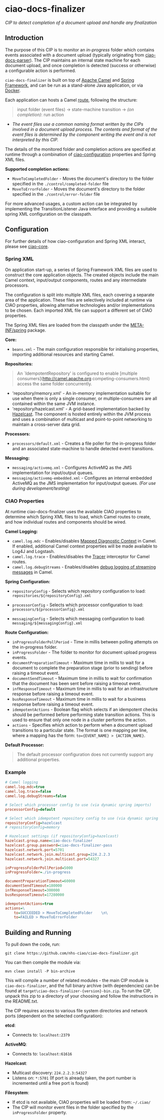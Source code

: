 # ciao-docs-finalizer

*CIP to detect completion of a document upload and handle any finalization*

## Introduction

The purpose of this CIP is to monitor an *in-progress* folder which contains events associated with a document upload (typically originating from [ciao-docs-parser](https://github.com/nhs-ciao/ciao-docs-parser)). The CIP maintains an internal state machine for each document upload, and once completion is detected (success or otherwise) a configurable action is performed.

`ciao-docs-finalizer` is built on top of [Apache Camel](http://camel.apache.org/) and [Spring Framework](http://projects.spring.io/spring-framework/), and can be run as a stand-alone Java application, or via [Docker](https://www.docker.com/).

Each application can hosts a Camel [route](http://camel.apache.org/routes.html), following the structure:

> input folder (event files) -\> state-machine transition -\> *(on completion)*: run action

-	*The event files use a common naming format written by the CIPs involved in a document upload process. The contents and format of the event files is determined by the component writing the event and is not interpreted by this CIP.*

The details of the monitored folder and completion actions are specified at runtime through a combination of [ciao-configuration](https://github.com/nhs-ciao/ciao-utils) properties and Spring XML files.

**Supported completion actions:**
-	`MoveToCompletedFolder` - Moves the document's directory to the folder specified in the `./control/completed-folder` file
-	`MoveToErrorFolder` - Moves the document's directory to the folder specified in the `./control/error-folder` file

For more advanced usages, a custom action can be integrated by implementing the TransitionListener Java interface and providing a suitable spring XML configuration on the classpath.

Configuration
-------------

For further details of how ciao-configuration and Spring XML interact, please see [ciao-core](https://github.com/nhs-ciao/ciao-core).

### Spring XML

On application start-up, a series of Spring Framework XML files are used to construct the core application objects. The created objects include the main Camel context, input/output components, routes and any intermediate processors.

The configuration is split into multiple XML files, each covering a separate area of the application. These files are selectively included at runtime via CIAO properties, allowing alternative technologies and/or implementations to be chosen. Each imported XML file can support a different set of CIAO properties.

The Spring XML files are loaded from the classpath under the [META-INF/spring](./src/main/resources/META-INF/spring) package.

**Core:**

-   `beans.xml` - The main configuration responsible for initialising properties, importing additional resources and starting Camel.

**Repositories:**

> An `IdempotentRepository' is configured to enable [multiple consumers](http://camel.apache.org competing-consumers.html) access the same folder concurrently.

- 'repository/memory.xml' - An in-memory implementation suitable for use when there is only a single consumer, or multiple-consumers are all contained within the same JVM instance.
- 'repository/hazelcast.xml' - A grid-based implementation backed by [Hazelcast](http://camel.apache.org/hazelcast-component.html). The component is hosted entirely within the JVM process and uses a combination of multicast and point-to-point networking to maintain a cross-server data grid.

**Processors:**

-   `processors/default.xml` - Creates a file poller for the in-progress folder and an associated state-machine to handle detected event transitions.

**Messaging:**

-   `messaging/activemq.xml` - Configures ActiveMQ as the JMS implementation for input/output queues.
-   `messaging/activemq-embedded.xml` - Configures an internal embedded ActiveMQ as the JMS implementation for input/output queues. *(For use during development/testing)*

### CIAO Properties

At runtime ciao-docs-finalizer uses the available CIAO properties to determine which Spring XML files to load, which Camel routes to create, and how individual routes and components should be wired.

**Camel Logging:**

-	`camel.log.mdc` - Enables/disables [Mapped Diagnostic Context](http://camel.apache.org/mdc-logging.html) in Camel. If enabled, additional Camel context properties will be made available to Log4J and Logstash. 
-	`camel.log.trace` - Enables/disables the [Tracer](http://camel.apache.org/tracer.html) interceptor for Camel routes.
-	`camel.log.debugStreams` - Enables/disables [debug logging of streaming messages](http://camel.apache.org/how-do-i-enable-streams-when-debug-logging-messages-in-camel.html) in Camel.

**Spring Configuration:**

-   `repositoryConfig` - Selects which repository configuration to load:
	`repositories/${repositoryConfig}.xml`

-   `processorConfig` - Selects which processor configuration to load:
    `processors/${processorConfig}.xml`

-   `messagingConfig` - Selects which messaging configuration to load:
    `messaging/${messagingConfig}.xml`

**Route Configuration:**
-   `inProgressFolderPollPeriod` - Time in millis between polling attempts on the in-progress folder.
-   `inProgressFolder` - The folder to monitor for document upload progress events.
-   `documentPreparationTimeout` - Maximum time in millis to wait for a document to complete the preparation stage (prior to sending) before raising a timeout event.
-   `documentSendTimeout` - Maximum time in millis to wait for confirmation  that the document has been sent before raising a timeout event.
-   `infResponseTimeout` - Maximum time in millis to wait for an infrastructure response before raising a timeout event.
-   `busResponseTimeout` - Maximum time in millis to wait for a business response before raising a timeout event.
-   `idempotentActions` - Boolean flag which selects if an idempotent checks should be performed before performing state transition actions. This is used to ensure that only one node in a cluster performs the action.
-   `actions` - Specifies which action to perform when a document upload transitions to a particular state. The format is one mapping per line, where a mapping has the form: `to={EVENT_NAME} > {ACTION_NAME}`.

**Default Processor​:**

>   The default processor configuration does not currently support any additional properties.

### Example
```INI
# Camel logging
camel.log.mdc=true
camel.log.trace=false
camel.log.debugStreams=false

# Select which processor config to use (via dynamic spring imports)
processorConfig=default

# Select which idempotent repository config to use (via dynamic spring imports)
repositoryConfig=hazelcast
# repositoryConfig=memory

# Hazelcast settings (if repositoryConfig=hazelcast)
hazelcast.group.name=ciao-docs-finalizer
hazelcast.group.password=ciao-docs-finalizer-pass
hazelcast.network.port=5701
hazelcast.network.join.multicast.group=224.2.2.3
hazelcast.network.join.multicast.port=54327

inProgressFolderPollPeriod=5000
inProgressFolder=./in-progress

documentPreparationTimeout=60000
documentSendTimeout=180000
infResponseTimeout=300000
busResponseTimeout=17280000

idempotentActions=true
actions=\
	to=SUCCEEDED > MoveToCompletedFolder	\n\
	to=FAILED > MoveToErrorFolder
```

Building and Running
--------------------

To pull down the code, run:

	git clone https://github.com/nhs-ciao/ciao-docs-finalizer.git
	
You can then compile the module via:

	mvn clean install -P bin-archive

This will compile a number of related modules - the main CIP module is `ciao-docs-finalizer`, and the full binary archive (with dependencies) can be found at `target\ciao-docs-finalizer-{version}-bin.zip`. To run the CIP, unpack this zip to a directory of your choosing and follow the instructions in the README.txt.

The CIP requires access to various file system directories and network ports (dependent on the selected configuration):

**etcd**:
 -  Connects to: `localhost:2379`

**ActiveMQ**:
 -  Connects to: `localhost:61616`

**Hazelcast**:
 -  Multicast discovery: `224.2.2.3:54327`
 -  Listens on: `*:5701` (If port is already taken, the port number is incremented until a free port is found)

**Filesystem**:
 -  If etcd is not available, CIAO properties will be loaded from: `~/.ciao/`
 -	The CIP will monitor event files in the folder specified by the `inProgressFolder` property.
